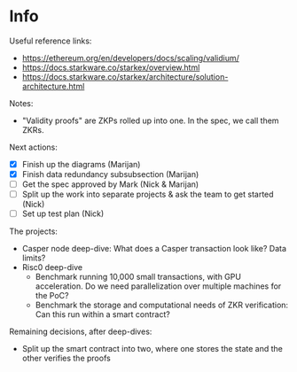 # Info

Useful reference links:
- https://ethereum.org/en/developers/docs/scaling/validium/
- https://docs.starkware.co/starkex/overview.html
- https://docs.starkware.co/starkex/architecture/solution-architecture.html

Notes:
- "Validity proofs" are ZKPs rolled up into one. In the spec, we call them ZKRs.

Next actions:
- [x] Finish up the diagrams (Marijan)
- [x] Finish data redundancy subsubsection (Marijan)
- [ ] Get the spec approved by Mark (Nick & Marijan)
- [ ] Split up the work into separate projects & ask the team to get started (Nick)
- [ ] Set up test plan (Nick)

The projects:
- Casper node deep-dive: What does a Casper transaction look like? Data limits?
- Risc0 deep-dive
  * Benchmark running 10,000 small transactions, with GPU acceleration. Do we
    need parallelization over multiple machines for the PoC?
  * Benchmark the storage and computational needs of ZKR verification: Can this
    run within a smart contract?

Remaining decisions, after deep-dives:
- Split up the smart contract into two, where one stores the state and the other
  verifies the proofs




